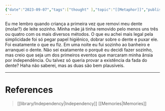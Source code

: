 ```yaml
---
{"date":"2023-09-07","tags":["thought" ],"topic":"[[Metaphor]]","publish":true,"PassFrontmatter":true}
---
```


Eu me lembro quando criança a primeira vez que removi meu dente (molar?) de leite sozinho. Minha mãe já tinha removido pelo menos uns três ou quatro com os mais diversos métodos. O que eu achei mais legal pela simplicidade foi só pegar papel higiênico, dobrar sobre o dente e puxar ele. Foi exatamente o que eu fiz. Em uma noite eu fui sozinho ao banheiro e arranquei o dente. Não sei exatamente o porquê eu decidi fazer sozinho, mas creio que seja um dos primeiros eventos que marcaram minha ânsia por independência. Ou talvez só queria provar a existência da fada do dente? Haha não saberei, mas as duas são bem plausíveis. 

---
# References
>[[library/Independency\|Independency]]
>[[Memories\|Memories]]